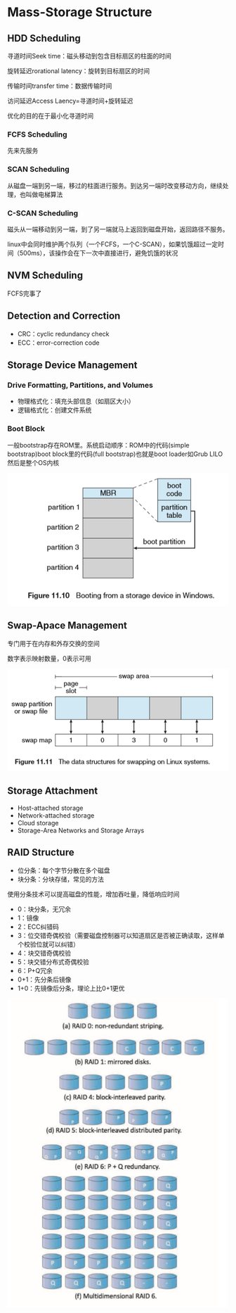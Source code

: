 # Mass-Storage Structure

## HDD Scheduling

寻道时间Seek time：磁头移动到包含目标扇区的柱面的时间

旋转延迟rorational latency：旋转到目标扇区的时间

传输时间transfer time：数据传输时间

访问延迟Access Laency=寻道时间+旋转延迟

优化的目的在于最小化寻道时间

### FCFS Scheduling

先来先服务

### SCAN Scheduling

从磁盘一端到另一端，移过的柱面进行服务。到达另一端时改变移动方向，继续处理，也叫做电梯算法

### C-SCAN Scheduling

磁头从一端移动到另一端，到了另一端就马上返回到磁盘开始，返回路径不服务。    

linux中会同时维护两个队列（一个FCFS，一个C-SCAN），如果饥饿超过一定时间（500ms），该操作会在下一次中直接进行，避免饥饿的状况

## NVM Scheduling

FCFS完事了

## Detection and Correction

- CRC：cyclic redundancy check
- ECC：error-correction code

## Storage Device Management

### Drive Formatting, Partitions, and Volumes 

- 物理格式化：填充头部信息（如扇区大小）
- 逻辑格式化：创建文件系统

### Boot Block

一般bootstrap存在ROM里。系统启动顺序：ROM中的代码(simple bootstrap)boot block里的代码(full bootstrap)也就是boot loader如Grub LILO然后是整个OS内核

![image-20191104091127448](ch11.assets/image-20191104091127448.png)

## Swap-Apace Management

专门用于在内存和外存交换的空间

数字表示映射数量，0表示可用

![image-20191104091240006](ch11.assets/image-20191104091240006.png)

## Storage Attachment

- Host-attached storage
- Network-attached storage
- Cloud storage
- Storage-Area Networks and Storage Arrays 

## RAID Structure

- 位分条：每个字节分散在多个磁盘
- 块分条：分块存储，常见的方法

使用分条技术可以提高磁盘的性能，增加吞吐量，降低响应时间

- 0：块分条，无冗余
- 1：镜像
- 2：ECC纠错码
- 3：位交错奇偶校验（需要磁盘控制器可以知道扇区是否被正确读取，这样单个校验位就可以纠错）
- 4：块交错奇偶校验
- 5：块交错分布式奇偶校验
- 6：P+Q冗余
- 0+1：先分条后镜像
- 1+0：先镜像后分条，理论上比0+1更优

![image-20191104092430520](ch11.assets/image-20191104092430520.png)